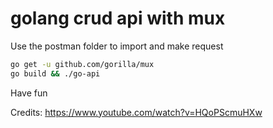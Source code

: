 # golang crud api with mux

Use the postman folder to import and make request

```bash
go get -u github.com/gorilla/mux
go build && ./go-api
```
Have fun

Credits:  https://www.youtube.com/watch?v=HQoPScmuHXw
